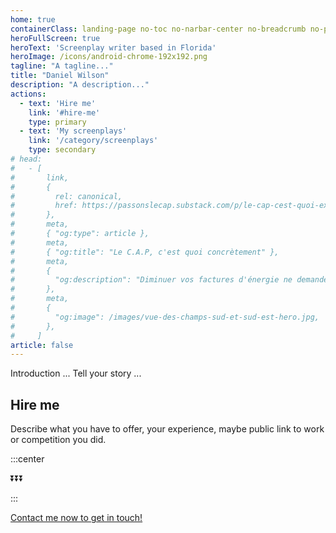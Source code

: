```yaml
---
home: true
containerClass: landing-page no-toc no-narbar-center no-breadcrumb no-page-info no-mobile-menu
heroFullScreen: true
heroText: 'Screenplay writer based in Florida'
heroImage: /icons/android-chrome-192x192.png
tagline: "A tagline..."
title: "Daniel Wilson"
description: "A description..."
actions:
  - text: 'Hire me'
    link: '#hire-me'
    type: primary
  - text: 'My screenplays'
    link: '/category/screenplays'
    type: secondary
# head:
#   - [
#       link,
#       {
#         rel: canonical,
#         href: https://passonslecap.substack.com/p/le-cap-cest-quoi-exactement,
#       },
#       meta,
#       { "og:type": article },
#       meta,
#       { "og:title": "Le C.A.P, c'est quoi concrètement" },
#       meta,
#       {
#         "og:description": "Diminuer vos factures d'énergie ne demande pas un gros investissement, contrairement à ce que certaines entreprises vous vendent réellement. Avec un petit investissement progressif et la bonne connaissance du sujet, vous économiserez dès aujourd'hui. Rejoignez-nous dans cette aventure",
#       },
#       meta,
#       {
#         "og:image": /images/vue-des-champs-sud-et-sud-est-hero.jpg,
#       },
#     ]
article: false
---
```


<!-- short description -->

Introduction ... Tell your story ...

## Hire me

Describe what you have to offer, your experience, maybe public link to work or competition you did.

:::center

⏬⏬⏬

:::

[Contact me now to get in touch!](page/contact-me/README.md)

